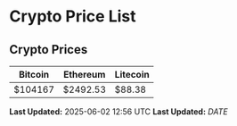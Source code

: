 # Crypto Price List

## Crypto Prices
| Bitcoin | Ethereum | Litecoin |
| ------- | -------- | -------- |
| $104167 | $2492.53 | $88.38 |
**Last Updated:** 2025-06-02 12:56 UTC
**Last Updated:** $DATE$
